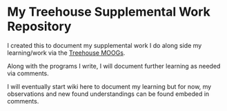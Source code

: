 # My Treehouse Supplemental Work Repository

I created this to document my supplemental work I do along side my learning/work via the [Treehouse MOOGs](https://teamtreehouse.com/). 

Along with the programs I write, I will document further learning as needed via comments.

I will eventually start wiki here to document my learning but for now, my observations and new found understandings can be found embeded in comments. 